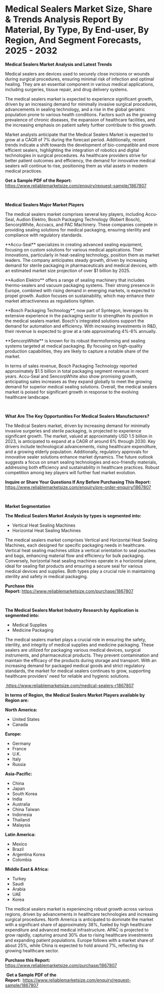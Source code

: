 <p><h1>Medical Sealers Market Size, Share & Trends Analysis Report By Material, By Type, By End-user, By Region, And Segment Forecasts, 2025 - 2032</h1></p><p><strong>Medical Sealers Market Analysis and Latest Trends</strong></p>
<p><p>Medical sealers are devices used to securely close incisions or wounds during surgical procedures, ensuring minimal risk of infection and optimal healing. They are an essential component in various medical applications, including surgeries, tissue repair, and drug delivery systems. </p><p>The medical sealers market is expected to experience significant growth, driven by an increasing demand for minimally invasive surgical procedures, advancements in sealing technology, and a rise in the global geriatric population prone to various health conditions. Factors such as the growing prevalence of chronic diseases, the expansion of healthcare facilities, and the increasing emphasis on patient safety further contribute to this growth. </p><p>Market analysts anticipate that the Medical Sealers Market is expected to grow at a CAGR of 7% during the forecast period. Additionally, recent trends indicate a shift towards the development of bio-compatible and more efficient sealers, highlighting the integration of robotics and digital technologies in surgical procedures. As healthcare providers strive for better patient outcomes and efficiency, the demand for innovative medical sealers will continue to rise, positioning them as vital assets in modern medical practices.</p></p>
<p><strong>Get a Sample PDF of the Report:&nbsp;</strong> <a href="https://www.reliablemarketsize.com/enquiry/request-sample/1867807?utm_campaign=3189&utm_medium=2&utm_source=Github&utm_content=ia&utm_term=13042025&utm_id=medical-sealers">https://www.reliablemarketsize.com/enquiry/request-sample/1867807</a></p>
<p>&nbsp;</p>
<p><strong>Medical Sealers Major Market Players</strong></p>
<p><p>The medical sealers market comprises several key players, including Accu-Seal, Audion Elektro, Bosch Packaging Technology (Robert Bosch), SencorpWhite, Accvacs, and PAC Machinery. These companies compete in providing sealing solutions for medical packaging, ensuring sterility and compliance with regulatory standards. </p><p>**Accu-Seal** specializes in creating advanced sealing equipment, focusing on custom solutions for various medical applications. Their innovations, particularly in heat-sealing technology, position them as market leaders. The company anticipates steady growth, driven by increasing demand for sterile packaging in pharmaceuticals and medical devices, with an estimated market size projection of over $1 billion by 2025.</p><p>**Audion Elektro** offers a range of sealing machinery that includes thermo-sealers and vacuum packaging systems. Their strong presence in Europe, combined with rising demand in emerging markets, is expected to propel growth. Audion focuses on sustainability, which may enhance their market attractiveness as regulations tighten.</p><p>**Bosch Packaging Technology**, now part of Syntegon, leverages its extensive experience in the packaging sector to strengthen its position in the medical sealers market. Bosch's integrated solutions support the demand for automation and efficiency. With increasing investments in R&D, their revenue is expected to grow at a rate approximating 4%-6% annually.</p><p>**SencorpWhite** is known for its robust thermoforming and sealing systems targeted at medical packaging. By focusing on high-quality production capabilities, they are likely to capture a notable share of the market.</p><p>In terms of sales revenue, Bosch Packaging Technology reported approximately $1.5 billion in total packaging segment revenue in recent years. Accu-Seal and SencorpWhite also show promising growth, anticipating sales increases as they expand globally to meet the growing demand for superior medical sealing solutions. Overall, the medical sealers market is poised for significant growth in response to the evolving healthcare landscape.</p></p>
<p>&nbsp;</p>
<p><strong>What Are The Key Opportunities For Medical Sealers Manufacturers?</strong></p>
<p><p>The Medical Sealers market, driven by increasing demand for minimally invasive surgeries and sterile packaging, is projected to experience significant growth. The market, valued at approximately USD 1.5 billion in 2023, is anticipated to expand at a CAGR of around 6% through 2030. Key drivers include technological advancements, rising healthcare expenditure, and a growing elderly population. Additionally, regulatory approvals for innovative sealer solutions enhance market dynamics. The future outlook suggests a focus on smart sealing technologies and eco-friendly materials, addressing both efficiency and sustainability in healthcare practices. Robust competition among key players will further fuel market evolution.</p></p>
<p><strong>Inquire or Share Your Questions If Any Before Purchasing This Report:</strong> <a href="https://www.reliablemarketsize.com/enquiry/pre-order-enquiry/1867807?utm_campaign=3189&utm_medium=2&utm_source=Github&utm_content=ia&utm_term=13042025&utm_id=medical-sealers">https://www.reliablemarketsize.com/enquiry/pre-order-enquiry/1867807</a></p>
<p>&nbsp;</p>
<p><strong>Market Segmentation</strong></p>
<p><strong>The Medical Sealers Market Analysis by types is segmented into:</strong></p>
<p><ul><li>Vertical Heat Sealing Machines</li><li>Horizontal Heat Sealing Machines</li></ul></p>
<p><p>The medical sealers market comprises Vertical and Horizontal Heat Sealing Machines, each designed for specific packaging needs in healthcare. Vertical heat sealing machines utilize a vertical orientation to seal pouches and bags, enhancing material flow and efficiency for bulk packaging. Conversely, horizontal heat sealing machines operate in a horizontal plane, ideal for sealing flat products and ensuring a secure seal for various medical devices and supplies. Both types play a crucial role in maintaining sterility and safety in medical packaging.</p></p>
<p><strong>Purchase this Report:&nbsp;</strong><a href="https://www.reliablemarketsize.com/purchase/1867807?utm_campaign=3189&utm_medium=2&utm_source=Github&utm_content=ia&utm_term=13042025&utm_id=medical-sealers">https://www.reliablemarketsize.com/purchase/1867807</a></p>
<p>&nbsp;</p>
<p><strong>The Medical Sealers Market Industry Research by Application is segmented into:</strong></p>
<p><ul><li>Medical Supplies</li><li>Medicine Packaging</li></ul></p>
<p><p>The medical sealers market plays a crucial role in ensuring the safety, sterility, and integrity of medical supplies and medicine packaging. These sealers are utilized for packaging various medical devices, surgical instruments, and pharmaceutical products. They prevent contamination and maintain the efficacy of the products during storage and transport. With an increasing demand for packaged medical goods and strict regulatory standards, the market for medical sealers continues to grow, supporting healthcare providers' need for reliable and hygienic solutions.</p></p>
<p><a href="https://www.reliablemarketsize.com/medical-sealers-r1867807?utm_campaign=3189&utm_medium=2&utm_source=Github&utm_content=ia&utm_term=13042025&utm_id=medical-sealers">&nbsp;https://www.reliablemarketsize.com/medical-sealers-r1867807</a></p>
<p><strong>In terms of Region, the Medical Sealers Market Players available by Region are:</strong></p>
<p>
    <p> <strong> North America: </strong>
        <ul>
            <li>United States</li>
            <li>Canada</li>
        </ul>
        </p> 
    <p> <strong> Europe: </strong>
        <ul>
            <li>Germany</li>
            <li>France</li>
            <li>U.K.</li>
            <li>Italy</li>
            <li>Russia</li>
        </ul>
        </p> 
    <p> <strong> Asia-Pacific: </strong>
        <ul>
            <li>China</li>
            <li>Japan</li>
            <li>South Korea</li>
            <li>India</li>
            <li>Australia</li>
            <li>China Taiwan</li>
            <li>Indonesia</li>
            <li>Thailand</li>
            <li>Malaysia</li>
        </ul>
        </p> 
    <p> <strong> Latin America: </strong>
        <ul>
            <li>Mexico</li>
            <li>Brazil</li>
            <li>Argentina Korea</li>
            <li>Colombia</li>
        </ul>
        </p> 
    <p> <strong> Middle East & Africa: </strong>
        <ul>
            <li>Turkey</li>
            <li>Saudi</li>
            <li>Arabia</li>
            <li>UAE</li>
            <li>Korea</li>
        </ul>
    </p>
    </p>
<p><p>The medical sealers market is experiencing robust growth across various regions, driven by advancements in healthcare technologies and increasing surgical procedures. North America is anticipated to dominate the market with a significant share of approximately 38%, fueled by high healthcare expenditure and advanced medical infrastructure. APAC is projected to grow rapidly, capturing around 30% due to rising healthcare investments and expanding patient populations. Europe follows with a market share of about 25%, while China is expected to hold around 7%, reflecting its growing healthcare sector.</p></p>
<p><strong>Purchase this Report: </strong><a href="https://www.reliablemarketsize.com/purchase/1867807?utm_campaign=3189&utm_medium=2&utm_source=Github&utm_content=ia&utm_term=13042025&utm_id=medical-sealers">https://www.reliablemarketsize.com/purchase/1867807</a></p>
<p>&nbsp;<strong>Get a Sample PDF of the Report:&nbsp;&nbsp;</strong><a href="https://www.reliablemarketsize.com/enquiry/request-sample/1867807?utm_campaign=3189&utm_medium=2&utm_source=Github&utm_content=ia&utm_term=13042025&utm_id=medical-sealers">https://www.reliablemarketsize.com/enquiry/request-sample/1867807</a></p>
<p><strong></strong></p>
<p><p></p><p></p><p></p></p>
